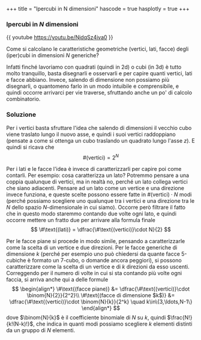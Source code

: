 +++
title = "Ipercubi in N dimensioni"
hascode = true
hasplotly = true
+++

### Ipercubi in $N$ dimensioni
{{ youtube https://youtu.be/NjdqSz4iva0 }}

Come si calcolano le caratteristiche geometriche (vertici, lati, facce) degli (iper)cubi in dimensioni $N$ generiche? 

Infatti finché lavoriamo con quadrati (quindi in 2d) o cubi (in 3d) è tutto molto tranquillo, basta disegnarli e osservarli e per capire quanti vertici, lati e facce abbiano. Invece, salendo di dimensione non possiamo più disegnarli, o quantomeno farlo in un modo intuibile e comprensibile, e quindi occorre arrivarci per vie traverse, sfruttando anche un po' di calcolo combinatorio.

### Soluzione
Per i vertici basta sfruttare l'idea che salendo di dimensioni il vecchio cubo viene traslato lungo il nuovo asse, e quindi i suoi vertici raddoppiano (pensate a come si ottenga un cubo traslando un quadrato lungo l'asse $z$). E quindi si ricava che
$$
\#\text{(vertici)} = 2^{N}
$$

Per i lati e le facce l'idea è invece di caratterizzarli per capire poi come contarli. Per esempio: cosa caratterizza un lato? Potremmo pensare a una coppia qualunque di vertici, ma in realtà no, perché un lato collega vertici che siano adiacenti. Pensare ad un lato come un vertice e una direzione invece funziona, e queste scelte possono essere fatte in $\#\text{(vertici)}\cdot N$ modi (perché possiamo scegliere uno qualunque tra i vertici e una direzione tra le $N$ dello spazio $N$-dimensionale in cui siamo). Occorre però filtrare il fatto che in questo modo staremmo contando due volte ogni lato, e quindi occorre mettere un fratto due per arrivare alla formula finale
$$
\#\text{(lati)} = \dfrac{\#\text{(vertici)}\cdot N}{2}
$$

Per le facce piane si procede in modo simile, pensando a caratterizzarle come la scelta di un vertice e due direzioni. Per le facce generiche di dimensione $k$ (perché per esempio uno può chiedersi da quante facce 5-cubiche è formato un 7-cubo, o domande ancora peggiori), si possono caratterizzare come la scelta di un vertice e di $k$ direzioni da esso uscenti. Correggendo per il numero di volte in cui si sta contando più volte ogni faccia, si arriva anche qui a delle formule
$$
\begin{align*}
\#\text{(facce piane)} &= \dfrac{\#\text{(vertici)}\cdot \binom{N}{2}}{2^2}\\
\#\text{(facce di dimensione $k$)} &= \dfrac{\#\text{(vertici)}\cdot \binom{N}{k}}{2^k} \quad k\in\{3,\ldots,N-1\}
\end{align*}
$$
dove $\binom{N}{k}$ è il coefficiente binomiale di $N$ su $k$, quindi $\frac{N!}{k!(N-k)!}$, che indica in quanti modi possiamo scegliere $k$ elementi distinti da un gruppo di $N$ elementi.
